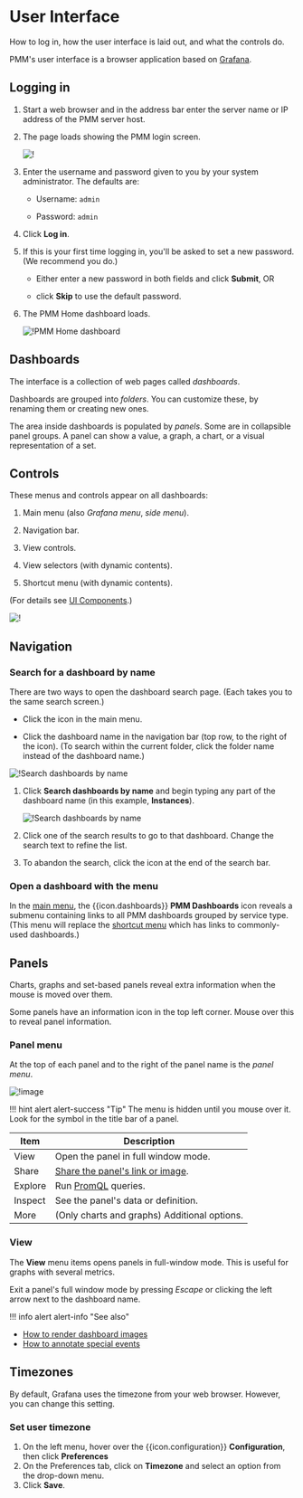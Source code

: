 # User Interface

How to log in, how the user interface is laid out, and what the controls do.

PMM's user interface is a browser application based on [Grafana].

## Logging in

1. Start a web browser and in the address bar enter the server name or IP address of the PMM server host.

2. The page loads showing the PMM login screen.

   ![!](../_images/PMM_Login.png)

3. Enter the username and password given to you by your system administrator. The defaults are:

   - Username: `admin`

   - Password: `admin`

4. Click **Log in**.

5. If this is your first time logging in, you'll be asked to set a new password. (We recommend you do.)

   - Either enter a new password in both fields and click **Submit**, OR

   - click **Skip** to use the default password.

6. The PMM Home dashboard loads.

   ![!PMM Home dashboard](../_images/PMM_Home_Dashboard.png)

## Dashboards

The interface is a collection of web pages called _dashboards_.

Dashboards are grouped into _folders_. You can customize these, by renaming them or creating new ones.

The area inside dashboards is populated by _panels_. Some are in collapsible panel groups. A panel can show a value, a graph, a chart, or a visual representation of a set.

## Controls

These menus and controls appear on all dashboards:

1. Main menu (also _Grafana menu_, _side menu_).

2. Navigation bar.

3. View controls.

4. View selectors (with dynamic contents).

5. Shortcut menu (with dynamic contents).

(For details see [UI Components](../details/interface.md).)

![!](../_images/PMM_Home_Dashboard_Numbered.png)

## Navigation

### Search for a dashboard by name

There are two ways to open the dashboard search page. (Each takes you to the same search screen.)

- Click the <i class="uil uil-search"></i> icon in the main menu.

- Click the dashboard name in the navigation bar (top row, to the right of the <i class="uil uil-apps"></i> icon). (To search within the current folder, click the folder name instead of the dashboard name.)

![!Search dashboards by name](../_images/PMM_Home_Dashboard_Search.png)

1. Click **Search dashboards by name** and begin typing any part of the dashboard name (in this example, **Instances**).

   ![!Search dashboards by name](../_images/PMM_Home_Dashboard_Search_String.png)

2. Click one of the search results to go to that dashboard. Change the search text to refine the list.

3. To abandon the search, click the <i class="uil uil-times"></i> icon at the end of the search bar.

### Open a dashboard with the menu

In the [main menu](../details/interface.md#main-menu), the {{icon.dashboards}} **PMM Dashboards** icon reveals a submenu containing links to all PMM dashboards grouped by service type. (This menu will replace the [shortcut menu](../details/interface.md#shortcut-menu) which has links to commonly-used dashboards.)

## Panels

Charts, graphs and set-based panels reveal extra information when the mouse is moved over them.

Some panels have an information icon <i class="fa fa-info"></i> in the top left corner. Mouse over this to reveal panel information.

### Panel menu

At the top of each panel and to the right of the panel name is the _panel menu_.

![!image](../_images/PMM_Common_Panel_Menu.jpg)

!!! hint alert alert-success "Tip"
      The menu is hidden until you mouse over it. Look for the <i class="uil uil-angle-down"></i> symbol in the title bar of a panel.

| Item                                      | Description                                                                   |
| ----------------------------------------- | ----------------------------------------------------------------------------- |
| <i class="uil uil-eye"></i> View          | Open the panel in full window mode.                                           |
| <i class="uil uil-share-alt"></i> Share   | [Share the panel's link or image](../how-to/share-dashboard.md). |
| <i class="uil uil-compass"></i> Explore   | Run [PromQL] queries.                                                         |
| <i class="fa fa-info-circle"></i> Inspect | See the panel's data or definition.                                           |
| <i class="uil uil-cube"></i> More         | (Only charts and graphs) Additional options.                                  |

### View

The **View** menu items opens panels in full-window mode. This is useful for graphs with several metrics.

Exit a panel's full window mode by pressing _Escape_ or clicking the left arrow <i class="uil uil-arrow-left"></i> next to the dashboard name.

!!! info alert alert-info "See also"
- [How to render dashboard images](../how-to/render-dashboard-images.md)
- [How to annotate special events](../how-to/annotate.md)

[grafana]: https://grafana.com/docs/grafana/latest/
[promql]: https://prometheus.io/docs/prometheus/latest/querying/basics/

## Timezones

By default, Grafana uses the timezone from your web browser. However, you can change this setting.

### Set user timezone

1. On the left menu, hover over the {{icon.configuration}} **Configuration**, then click **Preferences**
2. On the Preferences tab, click on **Timezone** and select an option from the drop-down menu.
3. Click **Save**.
